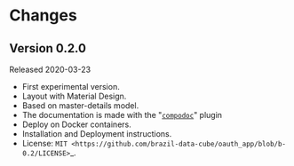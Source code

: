 # Changes

## Version 0.2.0

Released 2020-03-23

- First experimental version.
- Layout with Material Design.
- Based on master-details model.
- The documentation is made with the "[`compodoc`](https://compodoc.app/)" plugin
- Deploy on Docker containers.
- Installation and Deployment instructions.
- License: `MIT <https://github.com/brazil-data-cube/oauth_app/blob/b-0.2/LICENSE>`_.
